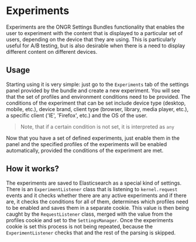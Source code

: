 # Experiments

Experiments are the ONGR Settings Bundles functionality that enables
the user to experiment with the content that is displayed to a particular
set of users, depending on the device that they are using. This is 
particularly useful for A/B testing, but is also desirable when there
is a need to display different content on different devices. 

## Usage

Starting using it is very simple: just go to the `Experiments` tab of
the settings panel provided by the bundle and create a new experiment.
You will see that the set of profiles and environment conditions need 
to be provided. The conditions of the experiment that can be set include
device type (desktop, mobile, etc.), device brand, client type (browser,
library, media player, etc.), a specific client ('IE', 'Firefox', etc.) 
and the OS of the user. 

> Note, that if a certain condition is not set, it is interpreted as `any`

Now that you have a set of defined experiments, just enable them in the
panel and the specified profiles of the experiments will be enabled 
automatically, provided the conditions of the experiment are met.

## How it works?

The experiments are saved to Elasticsearch as a special kind of settings.
There is an `ExperimentListener` class that is listening to `kernel.request`
events and it checks whether there are any active experiments and if there
are, it checks the conditions for all of them, determines which profiles need
to be enabled and saves them in a separate cookie. This value is then
being caught by the `RequestListener` class, merged with the value from the
profiles cookie and set to the `SettingsManager`. Once the experiments cookie 
is set this process is not being repeated, because the `ExperimentListener` 
checks that and the rest of the parsing is skipped.  

